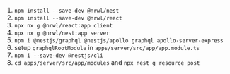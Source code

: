 1. `npm install --save-dev @nrwl/nest`
2. `npm install --save-dev @nrwl/react`
3. `npx nx g @nrwl/react:app client`
4. `npx nx g @nrwl/nest:app server`
5. `npm i @nestjs/graphql @nestjs/apollo graphql apollo-server-express`
6. setup `graphqlRootModule` in `apps/server/src/app/app.module.ts`
7. `npm i --save-dev @nestjs/cli`
8. `cd apps/server/src/app/modules` and `npx nest g resource post`
